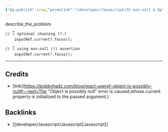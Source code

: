 ```yaml
---
{"dg-publish":true,"permalink":"/developer/Javascript/JS non-null & Optional Chaining/","dgPassFrontmatter":true}
---
```




describe_the_problem

```tsx
// 👇️ optional chaining (?.)
    inputRef.current?.focus();
```


```tsx
// 👇️ using non-null (!) assertion
    inputRef.current!.focus();
```

---
## Credits
- [link](https://bobbyhadz.com/blog/react-useref-object-is-possibly-null#:~:text=The "Object is possibly null" error is caused,whose.current property is initialized to the passed argument.)

## Backlinks
- [[developer/Javascript/Javascript\|Javascript]]